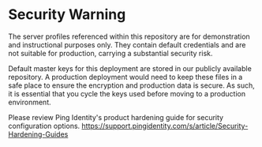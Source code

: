 # Security Warning

The server profiles referenced within this repository are for demonstration and instructional purposes only. They contain default credentials and are not suitable for production, carrying a substantial security risk.

Default master keys for this deployment are stored in our publicly available repository. A production deployment would need to keep these files in a safe place to ensure the encryption and production data is secure. As such, it is essential that you cycle the keys used before moving to a production environment.

Please review Ping Identity's product hardening guide for security configuration options.  https://support.pingidentity.com/s/article/Security-Hardening-Guides
